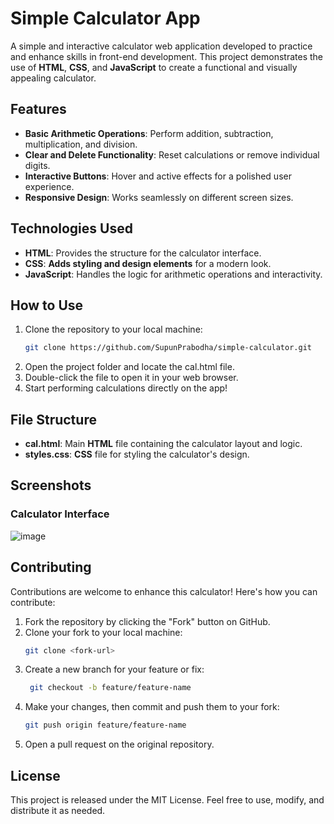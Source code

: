# Simple Calculator App  

A simple and interactive calculator web application developed to practice and enhance skills in front-end development. This project demonstrates the use of **HTML**, **CSS**, and **JavaScript** to create a functional and visually appealing calculator.  

## Features  

- **Basic Arithmetic Operations**: Perform addition, subtraction, multiplication, and division.  
- **Clear and Delete Functionality**: Reset calculations or remove individual digits.  
- **Interactive Buttons**: Hover and active effects for a polished user experience.  
- **Responsive Design**: Works seamlessly on different screen sizes.  

## Technologies Used  

- **HTML**: Provides the structure for the calculator interface.  
- **CSS**: **Adds styling and design elements** for a modern look.  
- **JavaScript**: Handles the logic for arithmetic operations and interactivity.  

## How to Use  

1. Clone the repository to your local machine:  
   ```bash  
   git clone https://github.com/SupunPrabodha/simple-calculator.git  
2. Open the project folder and locate the cal.html file.
3. Double-click the file to open it in your web browser.
4. Start performing calculations directly on the app!
   
## File Structure

- **cal.html**: Main **HTML** file containing the calculator layout and logic.
- **styles.css**: **CSS** file for styling the calculator's design.

## Screenshots

### Calculator Interface

![image](https://github.com/user-attachments/assets/7c2a6192-c69a-499e-8982-87bd2a5e332e)

## Contributing

Contributions are welcome to enhance this calculator! Here's how you can contribute:

1. Fork the repository by clicking the "Fork" button on GitHub.
2. Clone your fork to your local machine:
   ```bash
   git clone <fork-url>
3. Create a new branch for your feature or fix:
   ```bash
    git checkout -b feature/feature-name
4. Make your changes, then commit and push them to your fork:
   ```bash
   git push origin feature/feature-name  

5. Open a pull request on the original repository.

## License

This project is released under the MIT License. Feel free to use, modify, and distribute it as needed.
